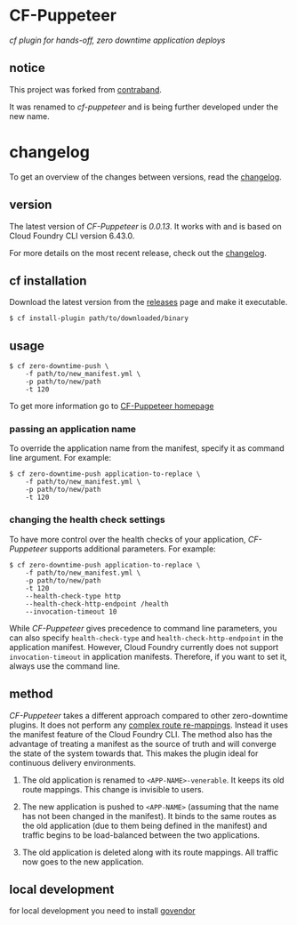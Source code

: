 # CF-Puppeteer  

*cf plugin for hands-off, zero downtime application deploys*

## notice

This project was forked from [contraband](https://github.com/contraband/autopilot).

It was renamed to *cf-puppeteer* and is being further developed under the new name.

# changelog

To get an overview of the changes between versions, read the [changelog](CHANGELOG.md).

## version

The latest version of *CF-Puppeteer* is *0.0.13*. It works with and is based on Cloud Foundry CLI version 6.43.0.

For more details on the most recent release, check out the [changelog](CHANGELOG.md).

## cf installation

Download the latest version from the [releases][releases] page and make it executable.

```
$ cf install-plugin path/to/downloaded/binary
```

[releases]: https://github.com/happytobi/cf-puppeteer/releases

## usage

```
$ cf zero-downtime-push \
    -f path/to/new_manifest.yml \
    -p path/to/new/path
    -t 120
```

To get more information go to [CF-Puppeteer homepage](https://cf-puppeteer.happytobi.com/)

### passing an application name

To override the application name from the manifest, specify it as command line argument. For example:

```
$ cf zero-downtime-push application-to-replace \
    -f path/to/new_manifest.yml \
    -p path/to/new/path
    -t 120
```

### changing the health check settings

To have more control over the health checks of your application, *CF-Puppeteer* supports additional parameters. For example:

```
$ cf zero-downtime-push application-to-replace \
    -f path/to/new_manifest.yml \
    -p path/to/new/path
    -t 120
    --health-check-type http
    --health-check-http-endpoint /health
    --invocation-timeout 10
```

While *CF-Puppeteer* gives precedence to command line parameters, you can also specify `health-check-type` and `health-check-http-endpoint` in the application manifest. However, Cloud Foundry currently does not support `invocation-timeout` in application manifests. Therefore, if you want to set it, always use the command line.

## method

*CF-Puppeteer* takes a different approach compared to other zero-downtime plugins. It
does not perform any [complex route re-mappings][indiana-jones]. Instead it uses the manifest feature of the Cloud Foundry CLI. The method also has the advantage of treating a manifest as the source of truth and will converge the
state of the system towards that. This makes the plugin ideal for continuous
delivery environments.

1. The old application is renamed to `<APP-NAME>-venerable`. It keeps its old route
   mappings. This change is invisible to users.

2. The new application is pushed to `<APP-NAME>` (assuming that the name has
   not been changed in the manifest). It binds to the same routes as the old
   application (due to them being defined in the manifest) and traffic begins to
   be load-balanced between the two applications.

3. The old application is deleted along with its route mappings. All traffic now goes to the new application.

[indiana-jones]: https://www.youtube.com/watch?v=0gU35Tgtlmg

## local development
for local development you need to install [govendor](https://github.com/kardianos/govendor)
